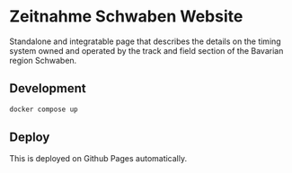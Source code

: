 # Zeitnahme Schwaben Website

Standalone and integratable page that describes the details on the timing system owned and operated by the track and field section of the Bavarian region Schwaben.

## Development

```cmd
docker compose up
```

## Deploy

This is deployed on Github Pages automatically.
